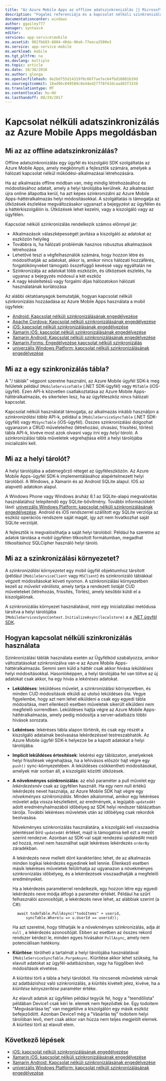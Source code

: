 ```yaml
---
title: "Az Azure Mobile Apps az offline adatszinkronizálás |} Microsoft Docs"
description: "Fogalmi referenciája és a kapcsolat nélküli szinkronizálás funkció az Azure Mobile Apps áttekintése"
documentationcenter: windows
author: ggailey777
manager: syntaxc4
editor: 
services: app-service\mobile
ms.assetid: 982fb683-8884-40da-96e6-77eeca2500e3
ms.service: app-service-mobile
ms.workload: mobile
ms.tgt_pltfrm: na
ms.devlang: multiple
ms.topic: article
ms.date: 10/30/2016
ms.author: glenga
ms.openlocfilehash: 8e2bd755d14319f8c66f7ae7ec64fbd10801b39d
ms.sourcegitcommit: 18ad9bc049589c8e44ed277f8f43dcaa483f3339
ms.translationtype: MT
ms.contentlocale: hu-HU
ms.lasthandoff: 08/29/2017
---
```

# <a name="offline-data-sync-in-azure-mobile-apps"></a>Kapcsolat nélküli adatszinkronizálás az Azure Mobile Apps megoldásban
## <a name="what-is-offline-data-sync"></a>Mi az az offline adatszinkronizálás?
Offline adatszinkronizálás egy ügyfél és kiszolgáló SDK szolgáltatás az Azure Mobile Apps, amely megkönnyíti a fejlesztők számára, amelyek a hálózati kapcsolat nélkül működési-alkalmazásai létrehozására.

Ha az alkalmazás offline módban van, még mindig létrehozásához és módosításához adatait, amely a helyi tárolójába kerülnek. Az alkalmazást újra online állapotba kerül, ha azt képes szinkronizálni az Azure Mobile Apps-háttéralkalmazás helyi módosításokkal. A szolgáltatás is támogatja az ütközések észlelése megváltozásakor ugyanazt a bejegyzést az ügyfélen és a háttérkiszolgálón is. Ütközések lehet kezelni, vagy a kiszolgáló vagy az ügyfélen.

Kapcsolat nélküli szinkronizálás rendelkezik számos előnnyel jár:

* Alkalmazások válaszképességét javítása a kiszolgáló az adatokat az eszközön helyileg
* Továbbra is, ha hálózati problémák hasznos robusztus alkalmazások létrehozása
* Lehetővé teszi a végfelhasználók számára, hogy hozzon létre és módosíthatják az adatokat, akkor is, amikor nincs hálózati hozzáférés, forgatókönyveket támogató összefüggő kevéssé vagy egyáltalán ne
* Szinkronizálja az adatokat több eszközön, és ütközések észlelés, ha ugyanaz a bejegyzés módosul a két eszköz
* A nagy késleltetésű vagy forgalmi díjas hálózatokon hálózati használatának korlátozása

Az alábbi oktatóanyagok bemutatják, hogyan kapcsolat nélküli szinkronizálás hozzáadása az Azure Mobile Apps használata a mobil ügyfelek:

* [Android: Kapcsolat nélküli szinkronizálásának engedélyezése]
* [Apache Cordova: Kapcsolat nélküli szinkronizálásának engedélyezése](app-service-mobile-cordova-get-started-offline-data.md)
* [iOS: kapcsolat nélküli szinkronizálásának engedélyezése]
* [Xamarin iOS: kapcsolat nélküli szinkronizálásának engedélyezése]
* [Xamarin Android: Kapcsolat nélküli szinkronizálásának engedélyezése]
* [Xamarin.Forms: Engedélyezése kapcsolat nélküli szinkronizálás](app-service-mobile-xamarin-forms-get-started-offline-data.md)
* [univerzális Windows Platform: kapcsolat nélküli szinkronizálásának engedélyezése]

## <a name="what-is-a-sync-table"></a>Mi az a egy szinkronizálás tábla?
A "/ táblák" végpont szeretne használni, az Azure Mobile ügyfél SDK-k meg felületek például `IMobileServiceTable` (.NET SDK-ügyfél) vagy `MSTable` (iOS-ügyfél). Ezen API-k közvetlen csatlakoztatása az Azure Mobile Apps-háttéralkalmazás, és sikertelen lesz, ha az ügyféleszköz nincs hálózati kapcsolat.

Kapcsolat nélküli használatát támogatja, az alkalmazás inkább használjon a *szinkronizálási tábla* API-k, például a `IMobileServiceSyncTable` (.NET SDK-ügyfél) vagy `MSSyncTable` (iOS-ügyfél). Összes szinkronizálási dolgozhat ugyanazon a CRUD műveleteihez (létrehozási, olvasási, frissítési, törlési) tábla API-k, kivéve most azok olvasni vagy írni egy *helyi tároló*. A szinkronizálási tábla műveletek végrehajtása előtt a helyi tárolójába inicializálni kell.

## <a name="what-is-a-local-store"></a>Mi az a helyi tárolót?
A helyi tárolójába a adatmegőrző réteget az ügyféleszközön. Az Azure Mobile Apps-ügyfél SDK-k implementálásához alapértelmezett helyi tárolóból. A Windows, a Xamarin és az Android SQLite alapul. IOS az alapvető adatokon alapul.

A Windows Phone vagy Windows áruház 8.1 az SQLite-alapú megvalósítás használatához telepítendő egy SQLite-bővítmény. További információkért lásd: [univerzális Windows Platform: kapcsolat nélküli szinkronizálásának engedélyezése]. Android és iOS rendszerrel szállított egy SQLite verziója az eszköz operációs rendszere saját magát, így azt nem hivatkozhat saját SQLite verzióját.

A fejlesztők is megvalósíthatja a saját helyi tárolóból. Például ha szeretne az adatok tárolása a mobil ügyfélen titkosított formátumban, megadhat titkosításhoz SQLCipher használó helyi tároló.

## <a name="what-is-a-sync-context"></a>Mi az a szinkronizálási környezetet?
A *szinkronizálási környezetet* egy mobil ügyfél objektumhoz társított (például `IMobileServiceClient` vagy `MSClient`) és szinkronizáló táblákkal végzett módosításokat követi nyomon. A szinkronizálási környezetben kezeli az *művelet várólista*, amely tartja a rendezett listáját CUD műveleteket (létrehozás, frissítés, Törlés), amely későbbi küldi el a kiszolgálónak.

A szinkronizálás környezet használatával, mint egy inicializálási metódusa társítva a helyi tárolójába `IMobileServicesSyncContext.InitializeAsync(localstore)` a a [.NET ügyfél SDK].

## <a name="how-sync-works"></a>Hogyan kapcsolat nélküli szinkronizálás használata
Szinkronizálási táblák használata esetén az Ügyfélkód szabályozza, amikor változtatásokat szinkronizálva van-e az Azure Mobile Apps-háttéralkalmazás. Semmi sem küld a háttér csak akkor hívása *leküldéses* helyi módosításokkal. Hasonlóképpen, a helyi tárolójába fel van töltve az új adatokat csak akkor, ha egy hívás a *lekéréses* adatokat.

* **Leküldéses**: leküldéses művelet, a szinkronizálási környezetben, és minden CUD módosítások elküldi az utolsó leküldéses óta. Vegye figyelembe, hogy azt nem lehet elküldeni a csak egy egyedi tábla módosítása, mert ellenkező esetben műveletek sikerült elküldeni nem megfelelő sorrendben. Leküldéses hajtja végre az Azure Mobile Apps-háttéralkalmazás, amely pedig módosítja a server-adatbázis többi hívások sorozata.
* **Lekéréses**: lekéréses tábla alapon történik, és csak egy részét a kiszolgáló adatainak beolvasása lekérdezéssel testreszabhatók. Az Azure Mobile ügyfél SDK-k helyezze be a kapott adatokat a helyi tárolójába.
* **Implicit leküldéses értesítések**: lekérési egy táblázaton, amelyeknek helyi frissítések végrehajtása, ha a lehívásos először hajt végre egy `push()` sync-környezetében. A leküldéses csökkentheti módosításokat, amelyek már sorban áll, a kiszolgáló közötti ütközések.
* **A növekményes szinkronizálás**: az első paraméter a pull művelet egy *lekérdezésnév* csak az ügyfélen használt. Ha egy nem null értékű lekérdezés nevet használja, az Azure Mobile SDK hajt végre egy *növekményes szinkronizálás*. Minden alkalommal, amikor egy lekéréses művelet adja vissza készletként, az eredmények, a legújabb `updatedAt` adott eredményhalmazából időbélyeg az SDK helyi rendszer táblázatban tárolja. További lekéréses műveletek után az időbélyeg csak rekordok beolvasása.

  Növekményes szinkronizálás használatára, a kiszolgáló kell visszaadnia jelentéssel bíró `updatedAt` értéket, majd is támogatnia kell ezt a mezőt szerint rendezve. Azonban az SDK-val saját rendezési updatedAt mező ad hozzá, mivel nem használhat saját lekéréses lekérdezés `orderBy` záradékban.

  A lekérdezés neve mellett dönt karakterlánc lehet, de az alkalmazás minden logikai lekérdezés egyedinek kell lennie.
  Ellenkező esetben másik lekéréses műveletek felülírhatja az ugyanazon a növekményes szinkronizálás időbélyeg, és a lekérdezések visszaadhatják a megfelelő eredményeket.

  Ha a lekérdezés paraméterrel rendelkezik, egy hozzon létre egy egyedi lekérdezés neve módja átfogó a paraméter értékét.
  Például ha szűrt felhasználói azonosítóját, a lekérdezés neve lehet, az alábbiak szerint (a C#):

        await todoTable.PullAsync("todoItems" + userid,
            syncTable.Where(u => u.UserId == userid));

  Ha azt szeretné, hogy tilthatják le a növekményes szinkronizálás, adja át `null` , a lekérdezés azonosítóját. Ebben az esetben az összes rekord rendszer kérdezi le, minden egyes hívásakor `PullAsync`, amely nem potenciálisan hatékony.
* **Kiürítése**: törölheti a tartalmát a helyi tárolójába használatával `IMobileServiceSyncTable.PurgeAsync`.
  Kiürítése akkor lehet szükség, ha elavult adatokat az ügyfél-adatbázisban, vagy ha függőben lévő módosítások elvetése.

  A kiürítési törli a tábla a helyi tárolóból. Ha nincsenek műveletek várnak az adatbázishoz való szinkronizálás, a kiürítés kivételt jelez, kivéve, ha a *kiürítése kényszerítése* paraméter értéke.

  Az elavult adatok az ügyfélen például tegyük fel, hogy a "teendőlista" példában Device1 csak kéri le. elemek nem fejeződtek be. Egy todoitem "Megvásárlása tej" van megjelölve a kiszolgálón egy másik eszköz befejeződött. Azonban Device1 még a "Vásárlás tej" todoitem helyi tárolóban levő, mert csak akkor van húzza nem teljes megjelölt elemek. A kiürítési törli az elavult elem.

## <a name="next-steps"></a>Következő lépések
* [iOS: kapcsolat nélküli szinkronizálásának engedélyezése]
* [Xamarin iOS: kapcsolat nélküli szinkronizálásának engedélyezése]
* [Xamarin Android: Kapcsolat nélküli szinkronizálásának engedélyezése]
* [univerzális Windows Platform: kapcsolat nélküli szinkronizálásának engedélyezése]

<!-- Links -->
[.NET ügyfél SDK]: app-service-mobile-dotnet-how-to-use-client-library.md
[Android: Kapcsolat nélküli szinkronizálásának engedélyezése]: app-service-mobile-android-get-started-offline-data.md
[iOS: kapcsolat nélküli szinkronizálásának engedélyezése]: app-service-mobile-ios-get-started-offline-data.md
[Xamarin iOS: kapcsolat nélküli szinkronizálásának engedélyezése]: app-service-mobile-xamarin-ios-get-started-offline-data.md
[Xamarin Android: Kapcsolat nélküli szinkronizálásának engedélyezése]: app-service-mobile-xamarin-android-get-started-offline-data.md
[univerzális Windows Platform: kapcsolat nélküli szinkronizálásának engedélyezése]: app-service-mobile-windows-store-dotnet-get-started-offline-data.md
